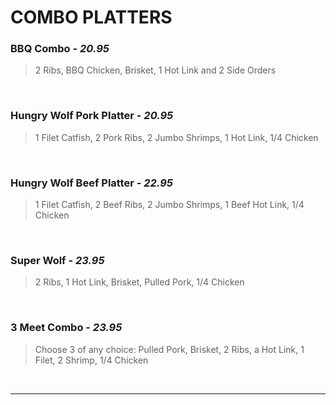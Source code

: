 # COMBO PLATTERS

### BBQ Combo - *20.95*
> 2 Ribs, BBQ Chicken, Brisket, 1 Hot Link and 2 Side Orders

<br>

### Hungry Wolf Pork Platter - *20.95*
> 1 Filet Catfish, 2 Pork Ribs, 2 Jumbo Shrimps, 1 Hot Link, 1/4 Chicken

<br>

### Hungry Wolf Beef Platter - *22.95*
> 1 Filet Catfish, 2 Beef Ribs, 2 Jumbo Shrimps, 1 Beef Hot Link, 1/4 Chicken

<br>

### Super Wolf - *23.95*
> 2 Ribs, 1 Hot Link, Brisket, Pulled Pork, 1/4 Chicken

<br>

### 3 Meet Combo - *23.95*
> Choose 3 of any choice: Pulled Pork, Brisket, 2 Ribs, a Hot Link, 1 Filet, 2 Shrimp, 1/4 Chicken

<br>
<hr>
<Available/>
<Disclaimer/>